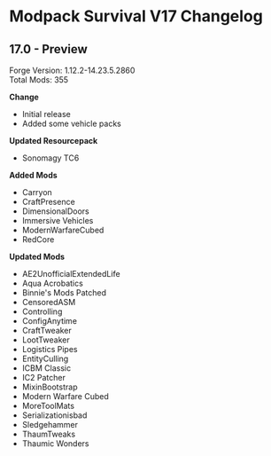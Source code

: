 # Modpack Survival V17 Changelog

## 17.0 - Preview

Forge Version: 1.12.2-14.23.5.2860  
Total Mods: 355

**Change**

- Initial release
- Added some vehicle packs

**Updated Resourcepack**

- Sonomagy TC6

**Added Mods**

- Carryon
- CraftPresence
- DimensionalDoors
- Immersive Vehicles
- ModernWarfareCubed
- RedCore

**Updated Mods**

- AE2UnofficialExtendedLife
- Aqua Acrobatics
- Binnie's Mods Patched
- CensoredASM
- Controlling
- ConfigAnytime
- CraftTweaker
- LootTweaker
- Logistics Pipes
- EntityCulling
- ICBM Classic
- IC2 Patcher
- MixinBootstrap
- Modern Warfare Cubed
- MoreToolMats
- Serializationisbad
- Sledgehammer
- ThaumTweaks
- Thaumic Wonders

